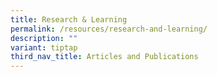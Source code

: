 ```yaml
---
title: Research & Learning
permalink: /resources/research-and-learning/
description: ""
variant: tiptap
third_nav_title: Articles and Publications
---
```

<p></p><p></p>